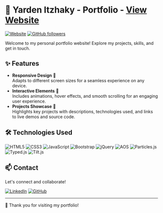 # 🌟 Yarden Itzhaky - Portfolio - **[View Website](https://yardenitzhaky.github.io/Portfolio/)**

[![Website](https://img.shields.io/website-up-down-green-red/https/yardenitzhaky.github.io/Portfolio.svg)](https://yardenitzhaky.github.io/Portfolio/) [![GitHub followers](https://img.shields.io/github/followers/yardenitzhaky.svg?style=social&label=Follow)](https://github.com/yardenitzhaky)

Welcome to my personal portfolio website! Explore my projects, skills, and get in touch.

## ✨ Features

- **Responsive Design** 📱  
  Adapts to different screen sizes for a seamless experience on any device.
- **Interactive Elements** 🎯  
  Includes animations, hover effects, and smooth scrolling for an engaging user experience.
- **Projects Showcase** 💼  
  Highlights key projects with descriptions, technologies used, and links to live demos and source code.

## 🛠️ Technologies Used

![HTML5](https://img.shields.io/badge/HTML5-E34F26?style=flat-square&logo=html5&logoColor=white)
![CSS3](https://img.shields.io/badge/CSS3-1572B6?style=flat-square&logo=css3&logoColor=white)
![JavaScript](https://img.shields.io/badge/JavaScript-F7DF1E?style=flat-square&logo=javascript&logoColor=black)
![Bootstrap](https://img.shields.io/badge/Bootstrap-7952B3?style=flat-square&logo=bootstrap&logoColor=white)
![jQuery](https://img.shields.io/badge/jQuery-0769AD?style=flat-square&logo=jquery&logoColor=white)
![AOS](https://img.shields.io/badge/AOS-000000?style=flat-square)
![Particles.js](https://img.shields.io/badge/Particles.js-00B4AB?style=flat-square)
![Typed.js](https://img.shields.io/badge/Typed.js-1A1A1A?style=flat-square)
![Tilt.js](https://img.shields.io/badge/Tilt.js-FF6F61?style=flat-square)

## 📫 Contact

Let's connect and collaborate!

[![LinkedIn](https://img.shields.io/badge/LinkedIn-0A66C2?style=flat-square&logo=linkedin&logoColor=white)](https://www.linkedin.com/in/yardenitzhaky/)
[![GitHub](https://img.shields.io/badge/GitHub-181717?style=flat-square&logo=github&logoColor=white)](https://github.com/yardenitzhaky)

---

🙏 Thank you for visiting my portfolio!
